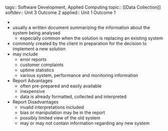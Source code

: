 tags:: Software Development, Applied Computing
topic:: [[Data Collection]]
softdev:: Unit 3 Outcome 2
applied:: Unit 1 Outcome 1

-
- usually a written document summarizing the information about the system being analysed
	- especially common when the solution is replacing an existing system
- commonly created by the client in preparation for the decision to implement a new solution
- may include
	- error reports
	- customer complaints
	- uptime statistics
	- various system, performance and monitoring information
- Report Advantages
	- often pre-prepared and easily available
	- inexpensive
	- data is already formatted, collected and interpreted
- Report Disadvantages
	- invalid interpretations included
	- bias or manipulation may be in the report
	- possibly limited view of the old system
	- may or may not contain information regarding any new system